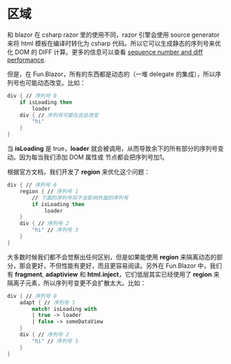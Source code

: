 # 区域

和 blazor 在 csharp razor 里的使用不同，razor 引擎会使用 source generator 来将 html 模板在编译时转化为 csharp 代码。所以它可以生成静态的序列号来优化 DOM 的 DIFF 计算。更多的信息可以查看 [sequence number and diff performance](https://learn.microsoft.com/en-us/aspnet/core/blazor/advanced-scenarios?view=aspnetcore-7.0#sequence-numbers-relate-to-code-line-numbers-and-not-execution-order).

但是，在 Fun.Blazor，所有的东西都是动态的（一堆 delegate 的集成），所以序列号也可能动态改变。比如：

```fsharp
div { // 序列号 0
    if isLoading then
        loader
    div { // 序列号可能在此处改变
        "hi"
    }
}
```

当 **isLoading** 是 true，**loader** 就会被调用，从而导致余下的所有部分的序列号变动。因为每当我们添加 DOM 属性或 节点都会把序列号加1。

根据官方文档，我们开发了 **region** 来优化这个问题：

```fsharp
div { // 序列号 0
    region { // 序列号 1
        // 下面的序列号将不会影响外面的序列号
        if isLoading then
            loader
    }
    div { // 序列号 2
        "hi" // 序列号 3
    }
}
```

大多数时候我们都不会觉察出任何区别，但是如果能使用 **region** 来隔离动态的部分，那会更好，不但性能有更好，而且更容易阅读。另外在 Fun.Blazor 中，我们有 **fragment**, **adaptiview** 和 **html.inject**，它们低层其实已经使用了 **region** 来隔离子元素，所以序列号变更不会扩散太大。比如：

```fsharp
div { // 序列号 0
    adapt { // 序列号 1
        match! isLoading with
        | true -> loader
        | false -> someDataView
    }
    div { // 序列号 2
        "hi" // 序列号 3
    }
}
```

